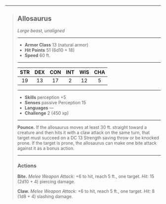 ***
> ## Allosaurus
> *Large beast, unaligned*
> 
> ***
> 
> - **Armor Class** 13 (natural armor)
> - **Hit Points** 51 (6d10 + 18)
> - **Speed** 60 ft.
> 
> ***
> 
> |STR|DEX|CON|INT|WIS|CHA|
> |:---:|:---:|:---:|:---:|:---:|:---:|
> |19|13|17|2|12|5|
> 
> ***
> 
> - **Skills** perception +5
> - **Senses** passive Perception 15
> - **Languages** —
> - **Challenge** 2 (450 xp)
> 
> ***
> 
> **Pounce.** If the allosaurus moves at least 30 ft. straight toward a creature and then hits it with a claw attack on the same turn, that target must succeed on a DC 13 Strength saving throw or be knocked prone. If the target is prone, the allosaurus can make one bite attack against it as a bonus action.
> 
> ***
> 
> ### Actions
> **Bite.** *Melee Weapon Attack:* +6 to hit, reach 5 ft., one target. *Hit:* 15 (2d10 + 4) piercing damage.
> 
> **Claw.** *Melee Weapon Attack:* +6 to hit, reach 5 ft., one target. *Hit:* 8 (1d8 + 4) slashing damage.
